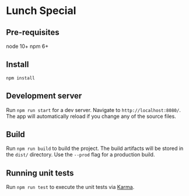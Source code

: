 # Lunch Special

## Pre-requisites

node 10+
npm 6+

## Install

`npm install`

## Development server

Run `npm run start` for a dev server. Navigate to `http://localhost:8080/`. The app will automatically reload if you change any of the source files.

## Build

Run `npm run build` to build the project. The build artifacts will be stored in the `dist/` directory. Use the `--prod` flag for a production build.

## Running unit tests

Run `npm run test` to execute the unit tests via [Karma](https://karma-runner.github.io).
